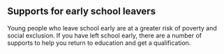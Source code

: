 ##  Supports for early school leavers

Young people who leave school early are at a greater risk of poverty and
social exclusion. If you have left school early, there are a number of
supports to help you return to education and get a qualification.
